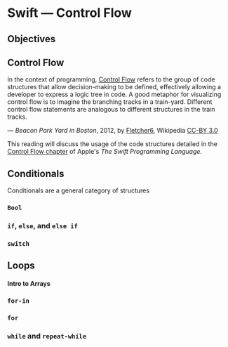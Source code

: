 # Swift — Control Flow

## Objectives

## Control Flow

In the context of programming, [Control Flow](https://en.wikipedia.org/wiki/Control_flow) refers to the group of code structures that allow decision-making to be defined, effectively allowing a developer to express a logic tree in code. A good metaphor for visualizing control flow is to imagine the branching tracks in a train-yard. Different control flow statements are analogous to different structures in the train tracks.

![]()  
— *Beacon Park Yard in Boston*, 2012, by [Fletcher6](https://commons.wikimedia.org/wiki/File:Beacon_Park_Rail_Yard.jpg), Wikipedia [CC-BY 3.0](https://creativecommons.org/licenses/by-sa/3.0/deed.en)

This reading will discuss the usage of the code structures detailed in the [Control Flow chapter](https://developer.apple.com/library/prerelease/ios/documentation/Swift/Conceptual/Swift_Programming_Language/ControlFlow.html#//apple_ref/doc/uid/TP40014097-CH9-ID120) of Apple's *The Swift Programming Language*.

## Conditionals

Conditionals are a general category of structures

### `Bool`

### `if`, `else`, and `else if`

### `switch`

## Loops

#### Intro to Arrays

### `for-in`

### `for`

### `while` and `repeat-while`
